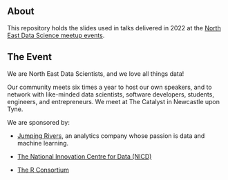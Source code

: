 ## About

This repository holds the slides used in talks delivered in 2022 at the 
[North East Data Science meetup events](https://www.meetup.com/newcastle-upon-tyne-data-science-meetup/).

## The Event

We are North East Data Scientists, and we love all things data!

Our community meets six times a year to host our own speakers, and to network
with like-minded data scientists, software developers, students, engineers, and
entrepreneurs. We meet at The Catalyst in Newcastle upon Tyne.

We are sponsored by:

- [Jumping Rivers](https://www.jumpingrivers.com/), an analytics company whose passion is data and machine learning.

- [The National Innovation Centre for Data (NICD)](https://www.nicd.org.uk/)

- [The R Consortium](https://www.r-consortium.org/)
